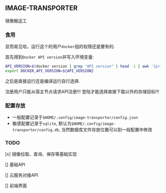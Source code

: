 ## IMAGE-TRANSPORTER
镜像搬运工
### 食用
显而易见哈，运行这个的用户`docker`组的权限还是要有的.

首先得到`Docker API version`并写入环境变量:
```bash
API_VERSION=$(docker version | grep "API version" | head -1 | awk '{print $3}')
export DOCKER_API_VERSION=${API_VERSION}
```
之后是直接运行还是编译运行自行选择.

注册用户只能从宿主节点请求API注册!!!
登陆才能选择直接下载以外的存储目标!!!
### 配置存放
- 一般配置记录于`$HOME/.config/image-transporter/config.json`
- 敏感配置记录于`sqlite`, 默认为`$HOME/.config/image-transporter/config.db`, 当然数据库文件存放位置可以到一般配置中修改
### TODO
[x] 镜像拉取、查询、保存等基础实现

[] 基础API

[] 云服务对接API

[] 前端界面